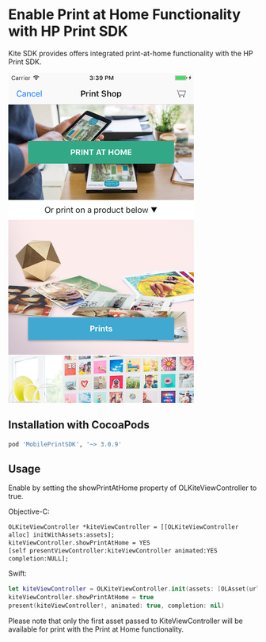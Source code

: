 Enable Print at Home Functionality with HP Print SDK
==============

Kite SDK provides offers integrated print-at-home functionality with the HP Print SDK.

![Kite](hp_sdk.png)

## Installation with CocoaPods
```ruby
pod 'MobilePrintSDK', '~> 3.0.9'
```

## Usage
Enable by setting the showPrintAtHome property of OLKiteViewController to true.

Objective-C:
```obj-c
OLKiteViewController *kiteViewController = [[OLKiteViewController alloc] initWithAssets:assets];
kiteViewController.showPrintAtHome = YES
[self presentViewController:kiteViewController animated:YES completion:NULL];
```
Swift:
```swift
let kiteViewController = OLKiteViewController.init(assets: [OLAsset(url: URL(string: "http://psps.s3.amazonaws.com/sdk_static/4.jpg"))])
kiteViewController.showPrintAtHome = true
present(kiteViewController!, animated: true, completion: nil)
```

Please note that only the first asset passed to KiteViewController will be available for print with the Print at Home functionality.
